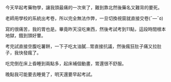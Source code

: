 今天早起考藥物學，讓我頭最痛的一次來了，難到靠北然後藥名又難背的要死。

老師用學校的系統出考卷，所以完全無法作弊，一旦切換視窗就直接交卷(¯―¯٥)

寫的很痛苦，我的胃也是。畢竟昨天沒吃東西，然後考試考到11點，這段時間根本地獄，餓到頭好暈。

考完試直接空腹吃薯餅，一下子吃太油膩...胃直接抗議，然後瘋狂肚子痛又拉肚子，我快發瘋了。

吃完倒在床上昏睡到兩點多，起床補個動畫，胃還很不舒服。

晚點我可能要去睡覺了，明天還要早起考試。
<!-- ##{"timestamp":1621946340}## -->